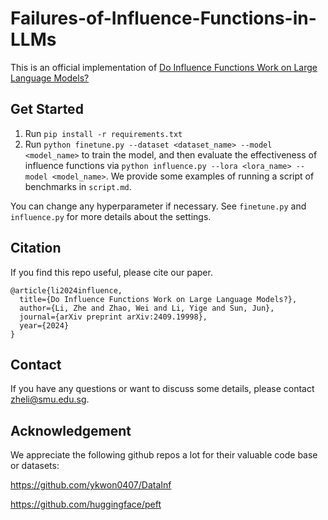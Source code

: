 # Failures-of-Influence-Functions-in-LLMs
This is an official implementation of [Do Influence Functions Work on Large Language Models?](https://arxiv.org/abs/2409.19998)

## Get Started
1. Run `pip install -r requirements.txt`
2. Run `python finetune.py --dataset <dataset_name> --model <model_name>` to train the model, and then evaluate the effectiveness of influence functions via `python influence.py --lora <lora_name> --model <model_name>`. We provide some examples of running a script of benchmarks in `script.md`. 

You can change any hyperparameter if necessary. See `finetune.py` and `influence.py` for more details about the settings.

## Citation

If you find this repo useful, please cite our paper. 

```
@article{li2024influence,
  title={Do Influence Functions Work on Large Language Models?},
  author={Li, Zhe and Zhao, Wei and Li, Yige and Sun, Jun},
  journal={arXiv preprint arXiv:2409.19998},
  year={2024}
}
```

## Contact

If you have any questions or want to discuss some details, please contact zheli@smu.edu.sg.

## Acknowledgement

We appreciate the following github repos a lot for their valuable code base or datasets:

https://github.com/ykwon0407/DataInf

https://github.com/huggingface/peft
